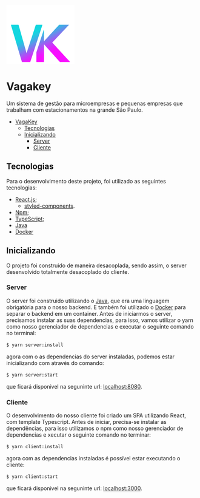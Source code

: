 ![vagakey](https://github.com/Biahellens/vagakey/blob/main/client/public/vkIcon.svg)
#  Vagakey

Um sistema de gestão para microempresas e pequenas empresas que trabalham com estacionamentos na grande São Paulo.

- [VagaKey](#VagaKey)
  - [Tecnologias](#tecnologias)
  - [Inicializando](#inicializando)
    - [Server](#server)
    - [Cliente](#cliente)


## Tecnologias
Para o desenvolvimento deste projeto, foi utilizado as seguintes tecnologias:

- [React.js](https://react.dev/);
  - [styled-components](https://styled-components.com/).
- [Npm](https://www.npmjs.com/);
- [TypeScript](https://www.typescriptlang.org/);
- [Java](https://www.java.com/pt-BR/)
- [Docker](docker.com)

## Inicializando

O projeto foi construido de maneira desacoplada, sendo assim, o server desenvolvido totalmente desacoplado do cliente.

### Server

O server foi construido utilizando o [Java](https://www.java.com/pt-BR/), que era uma linguagem obrigatória para o nosso backend. E também foi utilizado o [Docker](docker.com) para separar o backend em um container. Antes de iniciarmos o server, precisamos instalar as suas dependencias, para isso, vamos utilizar o yarn como nosso gerenciador de dependencias e executar o seguinte comando no terminal:

```bash
$ yarn server:install
```

agora com o as dependencias do server instaladas, podemos estar inicializando com através do comando:

```bash
$ yarn server:start
```

que ficará disponivel na seguninte url: [localhost:8080](http://localhost:8080).

### Cliente
O desenvolvimento do nosso cliente foi criado um SPA utilizando React, com template Typescript. Antes de iniciar, precisa-se instalar as dependências, para isso utilizamos o npm como nosso gerenciador de dependencias e xecutar o seguinte comando no terminar:

```bash
$ yarn client:install
```

agora com as dependencias instaladas é possível estar executando o cliente:

```bash
$ yarn client:start
```

que ficará disponivel na seguninte url: [localhost:3000](http://localhost:3000).
